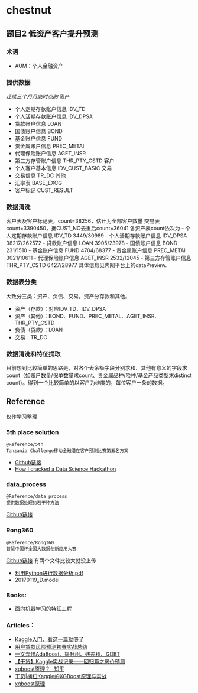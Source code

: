 # chestnut
  
## 题目2 低资产客户提升预测

### 术语
- AUM：个人金融资产

### 提供数据
*连续三个月月底时点的*
资产
- 个人定期存款账户信息 IDV_TD
- 个人活期存款账户信息 IDV_DPSA
- 贷款账户信息 LOAN
- 国债账户信息 BOND
- 基金账户信息 FUND
- 贵金属账户信息 PREC_METAl
- 代理保险账户信息 AGET_INSR
- 第三方存管账户信息 THR_PTY_CSTD
客户
- 个人客户基本信息 IDV_CUST_BASIC
交易
- 交易信息 TR_DC
其他
- 汇率表 BASE_EXCG
- 客户标记 CUST_RESULT

### 数据清洗
客户表及客户标记表，count=38256，估计为全部客户数量
交易表count=3390450，据CUST_NO去重后count=36041
各资产表count依次为
	- 个人定期存款账户信息 IDV_TD   3449/30989 
	- 个人活期存款账户信息 IDV_DPSA   38217/262572
	- 贷款账户信息 LOAN   3905/23978
	- 国债账户信息 BOND   231/1510
	- 基金账户信息 FUND   4704/68377
	- 贵金属账户信息 PREC_METAl   3021/10611
	- 代理保险账户信息 AGET_INSR   2532/12045
	- 第三方存管账户信息 THR_PTY_CSTD   6427/28977
具体信息见内网平台上的dataPreview.

### 数据表分类
大致分三类：资产、负债、交易。资产分存款和其他。
- 资产（存款）：对应IDV_TD、IDV_DPSA
- 资产（其他）：BOND、FUND、PREC_METAL、AGET_INSR、THR_PTY_CSTD
- 负债（贷款）：LOAN
- 交易：TR_DC

### 数据清洗和特征提取
目前想到比较简单的思路是，对各个表余额字段分别求和、其他有意义的字段求count（如账户数量/保单数量求count、贵金属品种/险种/基金产品类型求distinct count）。得到一个比较简单的以客户为维度的，每位客户一条的数据。


## Reference
仅作学习整理
### 5th place solution
    @Reference/5th
    Tanzania Challenge移动金融潜在客户预测比赛第五名方案
- [Github链接](https://github.com/galileoSolution/5th-place-solution-Mobile-Money-and-Financial-Inclusion-in-Tanzania-Challenge)
- [How I cracked a Data Science Hackathon](https://medium.com/analytics-vidhya/5th-place-solution-mobile-money-and-financial-inclusion-in-tanzania-challenge-16e43e4d18f8)

### data_process
    @Reference/data_process
    提供数据处理的若干种方法
[Github链接](https://github.com/martin-1992/data_process)

### Rong360
	@Reference/Rong360
	智慧中国杯全国大数据创新应用大赛

[Github链接](https://github.com/hczheng/Rong360)
有两个文件比较大就没上传
- [利用Python进行数据分析.pdf](https://github.com/hczheng/Rong360/blob/master/参考资料/利用Python进行数据分析.pdf)
- 20170119_D.model


### Books:
- [面向机器学习的特征工程](http://fe4ml.apachecn.org/#/)

### Articles：
- [Kaggle入门，看这一篇就够了](https://zhuanlan.zhihu.com/p/25686876?utm_source=wechat_session&utm_medium=social&utm_oi=46841664110592&from=groupmessage&isappinstalled=0)
- [用户贷款风险预测初赛实战总结](https://www.jianshu.com/p/aba5685c580a)
- [一文弄懂AdaBoost、提升树、残差树、GDBT](https://zhuanlan.zhihu.com/p/59751960?utm_source=wechat_session&utm_medium=social&utm_oi=46841664110592&from=groupmessage&isappinstalled=0)
- [【干货】Kaggle实战记录——回归篇之房价预测](https://zhuanlan.zhihu.com/p/69714954?utm_source=wechat_session&utm_medium=social&utm_oi=46841664110592&from=groupmessage&isappinstalled=0)
- [xgboost原理？ -知乎](https://www.zhihu.com/question/58883125/answer/206813653?utm_source=wechat_session&utm_medium=social&utm_oi=46841664110592)
- [干货|横扫Kaggle的XGBoost原理与实战](https://zhuanlan.zhihu.com/p/51682968?utm_source=wechat_session&utm_medium=social&utm_oi=682316278648279040)
- [xgboost原理](Reference/xgboost原理.jpg)





